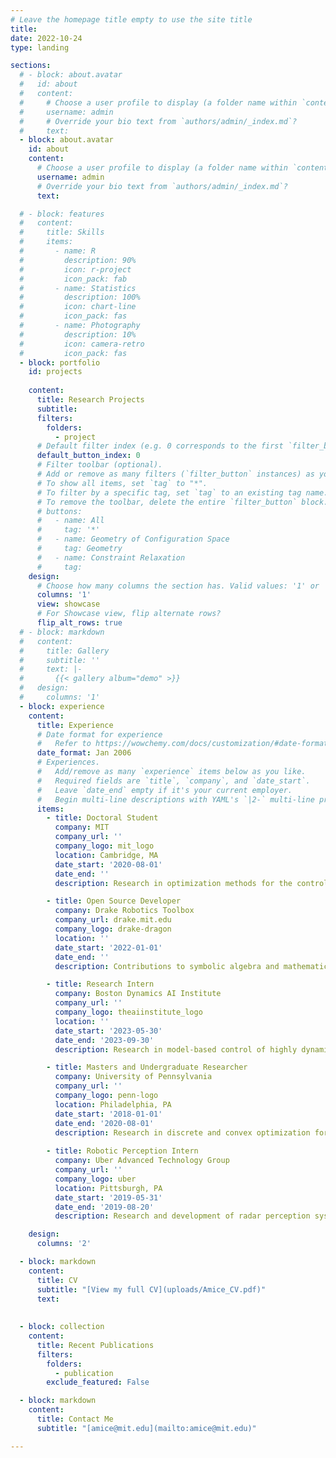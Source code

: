 ```yaml
---
# Leave the homepage title empty to use the site title
title:
date: 2022-10-24
type: landing

sections:
  # - block: about.avatar
  #   id: about
  #   content:
  #     # Choose a user profile to display (a folder name within `content/authors/`)
  #     username: admin
  #     # Override your bio text from `authors/admin/_index.md`?
  #     text:
  - block: about.avatar
    id: about
    content:
      # Choose a user profile to display (a folder name within `content/authors/`)
      username: admin
      # Override your bio text from `authors/admin/_index.md`?
      text:

  # - block: features
  #   content:
  #     title: Skills
  #     items:
  #       - name: R
  #         description: 90%
  #         icon: r-project
  #         icon_pack: fab
  #       - name: Statistics
  #         description: 100%
  #         icon: chart-line
  #         icon_pack: fas
  #       - name: Photography
  #         description: 10%
  #         icon: camera-retro
  #         icon_pack: fas
  - block: portfolio
    id: projects
    
    content:
      title: Research Projects
      subtitle: 
      filters:
        folders:
          - project
      # Default filter index (e.g. 0 corresponds to the first `filter_button` instance below).
      default_button_index: 0
      # Filter toolbar (optional).
      # Add or remove as many filters (`filter_button` instances) as you like.
      # To show all items, set `tag` to "*".
      # To filter by a specific tag, set `tag` to an existing tag name.
      # To remove the toolbar, delete the entire `filter_button` block.
      # buttons:
      #   - name: All
      #     tag: '*'
      #   - name: Geometry of Configuration Space
      #     tag: Geometry
      #   - name: Constraint Relaxation
      #     tag: 
    design:
      # Choose how many columns the section has. Valid values: '1' or '2'.
      columns: '1'
      view: showcase
      # For Showcase view, flip alternate rows?
      flip_alt_rows: true
  # - block: markdown
  #   content:
  #     title: Gallery
  #     subtitle: ''
  #     text: |-
  #       {{< gallery album="demo" >}}
  #   design:
  #     columns: '1'
  - block: experience
    content:
      title: Experience
      # Date format for experience
      #   Refer to https://wowchemy.com/docs/customization/#date-format
      date_format: Jan 2006
      # Experiences.
      #   Add/remove as many `experience` items below as you like.
      #   Required fields are `title`, `company`, and `date_start`.
      #   Leave `date_end` empty if it's your current employer.
      #   Begin multi-line descriptions with YAML's `|2-` multi-line prefix.
      items:
        - title: Doctoral Student 
          company: MIT
          company_url: ''
          company_logo: mit_logo
          location: Cambridge, MA
          date_start: '2020-08-01'
          date_end: ''
          description: Research in optimization methods for the control and verification of complex dynamical. systems.

        - title: Open Source Developer
          company: Drake Robotics Toolbox
          company_url: drake.mit.edu
          company_logo: drake-dragon
          location: ''
          date_start: '2022-01-01'
          date_end: ''
          description: Contributions to symbolic algebra and mathematical optimization packages.

        - title: Research Intern
          company: Boston Dynamics AI Institute
          company_url: ''
          company_logo: theaiinstitute_logo
          location: ''
          date_start: '2023-05-30'
          date_end: '2023-09-30'
          description: Research in model-based control of highly dynamical systems.

        - title: Masters and Undergraduate Researcher
          company: University of Pennsylvania
          company_url: ''
          company_logo: penn-logo
          location: Philadelphia, PA
          date_start: '2018-01-01'
          date_end: '2020-08-01'
          description: Research in discrete and convex optimization for resilient control systems.
          
        - title: Robotic Perception Intern
          company: Uber Advanced Technology Group
          company_url: ''
          company_logo: uber
          location: Pittsburgh, PA
          date_start: '2019-05-31'
          date_end: '2019-08-20'
          description: Research and development of radar perception systems.

    design:
      columns: '2'

  - block: markdown
    content:
      title: CV
      subtitle: "[View my full CV](uploads/Amice_CV.pdf)"
      text: 
      
  
  - block: collection
    content:
      title: Recent Publications
      filters:
        folders:
          - publication
        exclude_featured: False

  - block: markdown
    content:
      title: Contact Me
      subtitle: "[amice@mit.edu](mailto:amice@mit.edu)"

---
```



